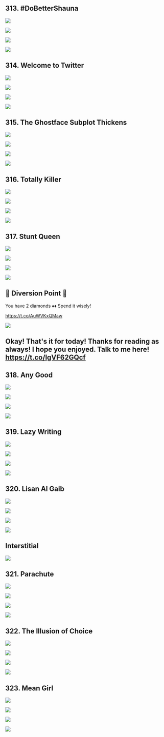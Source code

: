 ## 313. #DoBetterShauna 

![](https://pbs.twimg.com/media/GI9k2Doa8AA7El6.jpg) 

![](https://pbs.twimg.com/media/GI9k2FiaIAAaT9F.jpg) 

![](https://pbs.twimg.com/media/GI9k2Hra8AANhYr.jpg) 

![](https://pbs.twimg.com/media/GI9k2M0a4AAk7Co.jpg)


## 314. Welcome to Twitter 

![](https://pbs.twimg.com/media/GI98MAuagAMaSRy.jpg) 

![](https://pbs.twimg.com/media/GI98MB3agAIRvhv.jpg) 

![](https://pbs.twimg.com/media/GI98MFKbEAAmp36.jpg) 

![](https://pbs.twimg.com/media/GI98MHbagAE3bnT.jpg)


## 315. The Ghostface Subplot Thickens 

![](https://pbs.twimg.com/media/GI-TN1jagAAe8uG.jpg) 

![](https://pbs.twimg.com/media/GI-TN29agAEFlk_.jpg) 

![](https://pbs.twimg.com/media/GI-TN8qa8AAHloJ.jpg) 

![](https://pbs.twimg.com/media/GI-TODFagAEU9hW.jpg)


## 316. Totally Killer 

![](https://pbs.twimg.com/media/GI-mbkqbQAARWBN.jpg) 

![](https://pbs.twimg.com/media/GI-mbn2bQAAp5gL.jpg) 

![](https://pbs.twimg.com/media/GI-mbw0bEAAs6ZR.jpg) 

![](https://pbs.twimg.com/media/GI-mb4MaoAAvXNS.jpg)


## 317. Stunt Queen 

![](https://pbs.twimg.com/media/GI-4i2DaoAA_TBu.jpg) 

![](https://pbs.twimg.com/media/GI-4i5EbkAA0fHo.jpg) 

![](https://pbs.twimg.com/media/GI-4i9ca4AAt0qH.jpg) 

![](https://pbs.twimg.com/media/GI-4jEAasAAfVyY.jpg)


## 🚨 Diversion Point 🚨

You have 2 diamonds ♦️♦️ Spend it wisely! 

https://t.co/AuWVKxQMaw 

![](https://pbs.twimg.com/media/GI_FQH7bIAAsXF-.png)


## Okay! That's it for today! Thanks for reading as always! I hope you enjoyed. Talk to me here! https://t.co/IgVF62GQcf


## 318. Any Good 

![](https://pbs.twimg.com/media/GJgwYtcaQAA_6NT.jpg) 

![](https://pbs.twimg.com/media/GJgwYusbcAABnGr.jpg) 

![](https://pbs.twimg.com/media/GJgwYzwa0AA_jLY.jpg) 

![](https://pbs.twimg.com/media/GJgwY3Oa4AATBMn.jpg)


## 319. Lazy Writing 

![](https://pbs.twimg.com/media/GJhM9ItbAAAEpyk.jpg) 

![](https://pbs.twimg.com/media/GJhM9J5b0AAWHvJ.jpg) 

![](https://pbs.twimg.com/media/GJhM9PJbUAAJ-5c.jpg) 

![](https://pbs.twimg.com/media/GJhM9RzbgAA6O2Q.jpg)


## 320. Lisan Al Gaib 

![](https://pbs.twimg.com/media/GJhmP5VbEAAsZr7.jpg) 

![](https://pbs.twimg.com/media/GJhmP8MbUAAfu74.jpg) 

![](https://pbs.twimg.com/media/GJhmP-5a8AArcYZ.jpg) 

![](https://pbs.twimg.com/media/GJhmQILa4AAl8Ix.jpg)

## Interstitial

![](https://pbs.twimg.com/media/GJh5mzuaUAAz01i.jpg)


## 321. Parachute 

![](https://pbs.twimg.com/media/GJh9UJ-a8AAJj00.jpg) 

![](https://pbs.twimg.com/media/GJh9UO1bUAACuNg.jpg) 

![](https://pbs.twimg.com/media/GJh9USvaYAA4iFp.jpg) 

![](https://pbs.twimg.com/media/GJh9UZOaYAARL8d.jpg)


## 322. The Illusion of Choice 

![](https://pbs.twimg.com/media/GJiVdvmaQAEA46U.jpg) 

![](https://pbs.twimg.com/media/GJiVdw-a8AAl-xi.jpg) 

![](https://pbs.twimg.com/media/GJiVd6QaoAAeDAa.jpg) 

![](https://pbs.twimg.com/media/GJiVeEYaQAEsuFg.jpg)


## 323. Mean Girl 

![](https://pbs.twimg.com/media/GJipm-0aQAAOO1-.jpg) 

![](https://pbs.twimg.com/media/GJipm-4bAAAg-lA.jpg) 

![](https://pbs.twimg.com/media/GJipnCtbQAAgk1G.jpg) 

![](https://pbs.twimg.com/media/GJipnIpaQAA5w4s.jpg)